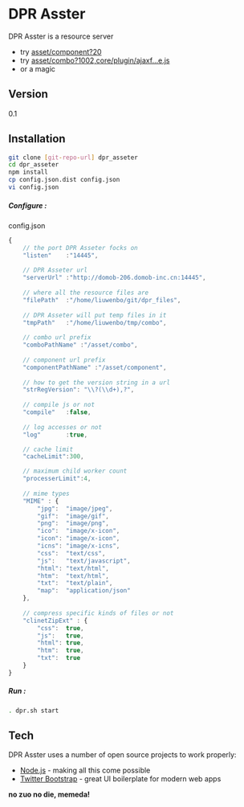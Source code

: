 DPR Asster
=========

DPR Asster is a resource server

  - try [asset/component?20] 
  - try [asset/combo?1002,core/plugin/ajaxf...e.js]
  - or a magic

Version
----

0.1

Installation
--------------

```sh
git clone [git-repo-url] dpr_asseter
cd dpr_asseter
npm install
cp config.json.dist config.json
vi config.json
```

##### Configure :

config.json

```js
{
    // the port DPR Asseter focks on
	"listen"	:"14445",
	
	// DPR Asseter url
	"serverUrl"	:"http://domob-206.domob-inc.cn:14445",
	
	// where all the resource files are
	"filePath"	:"/home/liuwenbo/git/dpr_files",
	
	// DPR Asseter will put temp files in it
	"tmpPath"	:"/home/liuwenbo/tmp/combo",
	
	// combo url prefix
	"comboPathName"	:"/asset/combo",
	
	// component url prefix
	"componentPathName"	:"/asset/component",
	
	// how to get the version string in a url
	"strRegVersion": "\\?(\\d+),?",
	
	// compile js or not
	"compile"	:false,
	
	// log accesses or not
	"log"		:true,

	// cache limit
	"cacheLimit":300,

	// maximum child worker count
	"processerLimit":4,
	
	// mime types
	"MIME" : {
		"jpg":	"image/jpeg",
		"gif":	"image/gif",
		"png":	"image/png",
		"ico":	"image/x-icon",
		"icon":	"image/x-icon",
		"icns":	"image/x-icns",
		"css":	"text/css",
		"js":	"text/javascript",
		"html":	"text/html",
		"htm":	"text/html",
		"txt":	"text/plain",
		"map":	"application/json"
	},
	
	// compress specific kinds of files or not
	"clinetZipExt" : {
		"css":	true,
		"js":	true,
		"html":	true,
		"htm":	true,
		"txt":	true
	}
}
```

##### Run :

```sh
. dpr.sh start
```


Tech
-----------

DPR Asster uses a number of open source projects to work properly:

* [Node.js] - making all this come possible
* [Twitter Bootstrap] - great UI boilerplate for modern web apps

**no zuo no die, memeda!**

[asset/component?20]:http://domob-206.domob-inc.cn:4444/asset/component?20
[asset/combo?1002,core/plugin/ajaxf...e.js]:http://domob-206.domob-inc.cn:4444/asset/combo?1002,core/plugin/ajaxform/jquery.ajaxform.js,core/plugin/interactive/jquery.interactive.js,core/plugin/customradio/jquery.customradio.js,core/plugin/customselect/jquery.customselect.js,core/plugin/customfileinput/jquery.customfileinput.js,core/plugin/fileupload/jquery.ui.widget.js,core/plugin/fileupload/jquery.fileupload.js,core/plugin/datepicker/jquery.datepicker.js,core/plugin/treeview/jquery.treeview.js,core/plugin/treeselect/jquery.treeselect.js,adinfo/js/addstrategy.js
[node.js]:http://nodejs.org
[Twitter Bootstrap]:http://twitter.github.com/bootstrap/
